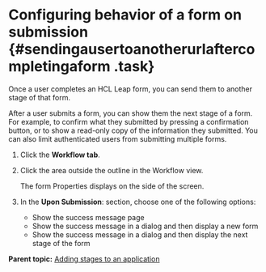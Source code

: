 # Configuring behavior of a form on submission {#sendingausertoanotherurlaftercompletingaform .task}

Once a user completes an HCL Leap form, you can send them to another stage of that form.

After a user submits a form, you can show them the next stage of a form. For example, to confirm what they submitted by pressing a confirmation button, or to show a read-only copy of the information they submitted. You can also limit authenticated users from submitting multiple forms.

1.  Click the **Workflow tab**.

2.  Click the area outside the outline in the Workflow view.

    The form Properties displays on the side of the screen.

3.  In the **Upon Submission**: section, choose one of the following options:

    -   Show the success message page
    -   Show the success message in a dialog and then display a new form
    -   Show the success message in a dialog and then display the next stage of the form

**Parent topic:** [Adding stages to an application](sub_adding_stages_toc.md)

